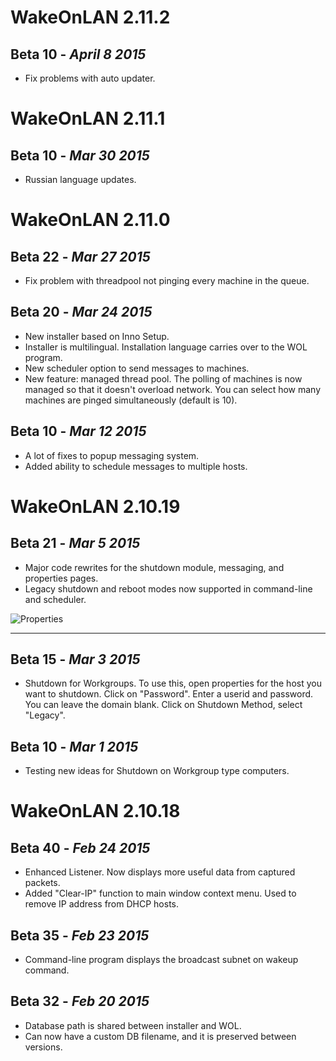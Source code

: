 # WakeOnLAN 2.11.2

## Beta 10 - _April 8 2015_

* Fix problems with auto updater.


# WakeOnLAN 2.11.1

## Beta 10 - _Mar 30 2015_

* Russian language updates.


# WakeOnLAN 2.11.0

## Beta 22 - _Mar 27 2015_

* Fix problem with threadpool not pinging every machine in the queue.


## Beta 20 - _Mar 24 2015_

* New installer based on Inno Setup.
* Installer is multilingual.  Installation language carries over to the WOL program.
* New scheduler option to send messages to machines.
* New feature: managed thread pool.  The polling of machines is now managed so that it doesn't overload network.
 You can select how many machines are pinged simultaneously (default is 10).


## Beta 10 - _Mar 12 2015_

* A lot of fixes to popup messaging system.
* Added ability to schedule messages to multiple hosts.


# WakeOnLAN 2.10.19

## Beta 21 - _Mar 5 2015_

* Major code rewrites for the shutdown module, messaging, and properties pages.
* Legacy shutdown and reboot modes now supported in command-line and scheduler.

![Properties](https://sourceforge.net/p/aquilawol/discussion/1105198/thread/d64df5ff/e64c/attachment/Capture.PNG)

------

## Beta 15 - _Mar 3 2015_

* Shutdown for Workgroups.  To use this, open properties for the host you want to shutdown.
Click on "Password".  Enter a userid and password.  You can leave the domain blank.
Click on Shutdown Method, select "Legacy".

## Beta 10 - _Mar 1 2015_

* Testing new ideas for Shutdown on Workgroup type computers.


# WakeOnLAN 2.10.18

## Beta 40 - _Feb 24 2015_

* Enhanced Listener. Now displays more useful data from captured packets.
* Added "Clear-IP" function to main window context menu.  Used to remove IP address from DHCP hosts.

## Beta 35 - _Feb 23 2015_

* Command-line program displays the broadcast subnet on wakeup command.

## Beta 32 - _Feb 20 2015_

* Database path is shared between installer and WOL.
* Can now have a custom DB filename, and it is preserved between versions.
